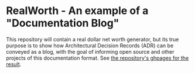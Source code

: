 # RealWorth - An example of a "Documentation Blog"

This repository will contain a real dollar net worth generator, but its true purpose is to show how Architectural Decision Records (ADR) can be conveyed as a blog, with the goal of informing open source and other projects of this documentation format. See [the repository's ghpages for the result](https://shiftyp.github.io/realworth/adrs).